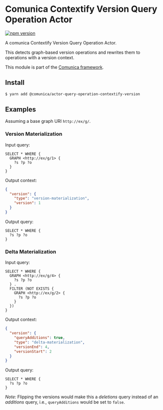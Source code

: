 # Comunica Contextify Version Query Operation Actor

[![npm version](https://badge.fury.io/js/%40comunica%2Factor-query-operation-contextify-version.svg)](https://www.npmjs.com/package/@comunica/actor-query-operation-contextify-version)

A comunica Contextify Version Query Operation Actor.

This detects graph-based version operations and rewrites them to operations with a version context.

This module is part of the [Comunica framework](https://github.com/comunica/comunica).

## Install

```bash
$ yarn add @comunica/actor-query-operation-contextify-version
```

## Examples

Assuming a base graph URI `http://ex/g/`.

### Version Materialization

Input query:
```sparql
SELECT * WHERE {
  GRAPH <http://ex/g/1> {
    ?s ?p ?o
  }
}
```

Output context:
```json
{
  "version": {
    "type": "version-materialization",
    "version": 1
  }
}
```

Output query:
```sparql
SELECT * WHERE {
  ?s ?p ?o
}
```

### Delta Materialization

Input query:
```sparql
SELECT * WHERE {
  GRAPH <http://ex/g/4> {
    ?s ?p ?o
  } .
  FILTER (NOT EXISTS {
    GRAPH <http://ex/g/2> {
      ?s ?p ?o
    }
  }) 
}
```

Output context:
```json
{
  "version": {
    "queryAdditions": true,
    "type": "delta-materialization",
    "versionEnd": 4,
    "versionStart": 2
  }
}
```

Output query:
```sparql
SELECT * WHERE {
  ?s ?p ?o
}
```

_Note:_ Flipping the versions would make this a _deletions_ query instead of an _additions_ query,
i.e., `queryAdditions` would be set to `false`.
